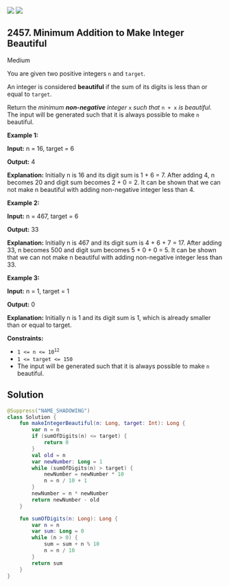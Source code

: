 [![](https://img.shields.io/github/stars/javadev/LeetCode-in-Kotlin?label=Stars&style=flat-square)](https://github.com/javadev/LeetCode-in-Kotlin)
[![](https://img.shields.io/github/forks/javadev/LeetCode-in-Kotlin?label=Fork%20me%20on%20GitHub%20&style=flat-square)](https://github.com/javadev/LeetCode-in-Kotlin/fork)

## 2457\. Minimum Addition to Make Integer Beautiful

Medium

You are given two positive integers `n` and `target`.

An integer is considered **beautiful** if the sum of its digits is less than or equal to `target`.

Return the _minimum **non-negative** integer_ `x` _such that_ `n + x` _is beautiful_. The input will be generated such that it is always possible to make `n` beautiful.

**Example 1:**

**Input:** n = 16, target = 6

**Output:** 4

**Explanation:** Initially n is 16 and its digit sum is 1 + 6 = 7. After adding 4, n becomes 20 and digit sum becomes 2 + 0 = 2. It can be shown that we can not make n beautiful with adding non-negative integer less than 4.

**Example 2:**

**Input:** n = 467, target = 6

**Output:** 33

**Explanation:** Initially n is 467 and its digit sum is 4 + 6 + 7 = 17. After adding 33, n becomes 500 and digit sum becomes 5 + 0 + 0 = 5. It can be shown that we can not make n beautiful with adding non-negative integer less than 33.

**Example 3:**

**Input:** n = 1, target = 1

**Output:** 0

**Explanation:** Initially n is 1 and its digit sum is 1, which is already smaller than or equal to target.

**Constraints:**

*   <code>1 <= n <= 10<sup>12</sup></code>
*   `1 <= target <= 150`
*   The input will be generated such that it is always possible to make `n` beautiful.

## Solution

```kotlin
@Suppress("NAME_SHADOWING")
class Solution {
    fun makeIntegerBeautiful(n: Long, target: Int): Long {
        var n = n
        if (sumOfDigits(n) <= target) {
            return 0
        }
        val old = n
        var newNumber: Long = 1
        while (sumOfDigits(n) > target) {
            newNumber = newNumber * 10
            n = n / 10 + 1
        }
        newNumber = n * newNumber
        return newNumber - old
    }

    fun sumOfDigits(n: Long): Long {
        var n = n
        var sum: Long = 0
        while (n > 0) {
            sum = sum + n % 10
            n = n / 10
        }
        return sum
    }
}
```
